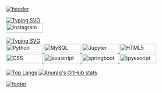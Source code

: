 [![header](https://capsule-render.vercel.app/api?type=venom&color=000000&height=200&section=header&text=심태욱&fontSize=30&fontColor=d9e1e8)](https://github.com/DDDDKo)

[![Typing SVG](https://readme-typing-svg.demolab.com?font=Fira+Code&pause=1000&color=FFFFFF&random=false&width=435&lines=My+SNS)](https://git.io/typing-svg)   
<a href="https://www.instagram.com/rndox_99" target="_blank">
  <img src="https://img.shields.io/badge/Instagram-E4405F?style=instagram&logo=instagram&logoColor=white&color=000000" alt="Instagram" style="width: 100px; height: 25px;"/>
</a>  

[![Typing SVG](https://readme-typing-svg.demolab.com?font=Fira+Code&pause=1000&color=FFFFFF&random=false&width=435&lines=I'm+Studying)](https://git.io/typing-svg)   
<a href="https://www.python.org/" target="_blank">
  <img src="https://img.shields.io/badge/Python-3776AB?style=instagram&logo=Python&logoColor=white&color=000000" alt="Python" style="width: 100px; height: 25px;"/>
</a>
<a href="https://www.mysql.com/" target="_blank">
  <img src="https://img.shields.io/badge/MySQL-E4405F?style=instagram&logo=MySQL&logoColor=white&color=000000" alt="MySQL" style="width: 100px; height: 25px;"/>
</a>
<a href="https://jupyter.org/" target="_blank">
  <img src="https://img.shields.io/badge/Jupyter-E4405F?style=instagram&logo=Jupyter&logoColor=white&color=000000" alt="Jupyter" style="width: 100px; height: 25px;"/>
</a>
<a href="https://developer.mozilla.org/ko/docs/Web/html" target="_blank">
  <img src="https://img.shields.io/badge/HTML5-E4405F?style=instagram&logo=HTML5&logoColor=white&color=000000" alt="HTML5" style="width: 100px; height: 25px;"/>
</a>
<a href="https://developer.mozilla.org/ko/docs/Web/CSS" target="_blank">
  <img src="https://img.shields.io/badge/CSS-E4405F?style=instagram&logo=CSS3&logoColor=white&color=000000" alt="CSS" style="width: 100px; height: 25px;"/>
</a>
<a href="https://developer.mozilla.org/ko/docs/Web/JavaScript" target="_blank">
  <img src="https://img.shields.io/badge/Java Script-E4405F?style=instagram&logo=javascript&logoColor=white&color=000000" alt="javascript" style="width: 100px; height: 25px;"/>
</a>
<a href="[https://jupyter.org/](https://spring.io/projects/spring-boot)" target="_blank">
  <img src="https://img.shields.io/badge/Spring boot-E4405F?style=instagram&logo=springboot&logoColor=white&color=000000" alt="springboot" style="width: 100px; height: 25px;"/>
</a>
<a href="https://www.typescriptlang.org/" target="_blank">
  <img src="https://img.shields.io/badge/Type%20Script-E4405F?style=instagram&logo=typescript&logoColor=white&color=000000" alt="tpyescript" style="width: 100px; height: 25px;"/>
</a>


[![Top Langs](https://github-readme-stats.vercel.app/api/top-langs/?username=DDDDKo)](https://github.com/DDDDKo)  [![Anurag's GitHub stats](https://github-readme-stats.vercel.app/api?username=DDDDKo&show_icons=true&theme=graywhite)](https://github.com/DDDDKo)


[![footer](https://capsule-render.vercel.app/api?&type=waving&color=000000)](https://github.com/DDDDKo)
